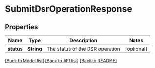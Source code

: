 # SubmitDsrOperationResponse

## Properties
Name | Type | Description | Notes
------------ | ------------- | ------------- | -------------
**status** | **String** | The status of the DSR operation | [optional] 

[[Back to Model list]](../README.md#documentation-for-models) [[Back to API list]](../README.md#documentation-for-api-endpoints) [[Back to README]](../README.md)


